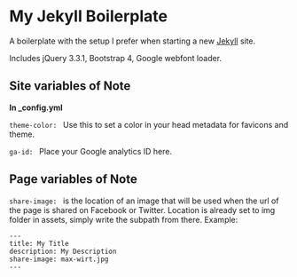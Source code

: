 # My Jekyll Boilerplate

A boilerplate with the setup I prefer when starting a new [Jekyll](https://jekyllrb.com/) site.

Includes jQuery 3.3.1, Bootstrap 4, Google webfont loader.

## Site variables of Note
**In _config.yml**

`theme-color: ` Use this to set a color in your head metadata for favicons and theme.

`ga-id: ` Place your Google analytics ID here.


## Page variables of Note

`share-image: ` is the location of an image that will be used when the url of the page is shared on Facebook or Twitter. Location is already set to img folder in assets, simply write the subpath from there. Example:

```
---
title: My Title
description: My Description
share-image: max-wirt.jpg
---
```
